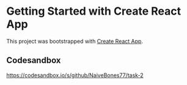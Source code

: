 # Getting Started with Create React App

This project was bootstrapped with [Create React App](https://github.com/facebook/create-react-app).

## Codesandbox

https://codesandbox.io/s/github/NaiveBones77/task-2

